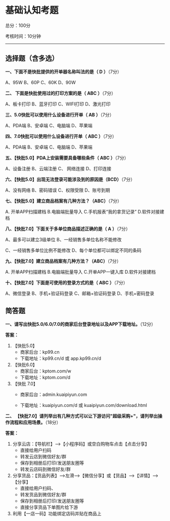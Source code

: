 # 基础认知考题

总分：100分

考核时间：10分钟

----

## 选择题（含多选）

**一、下面不是快批提供的开单器名称叫法的是（ D ）**（7分）

A、95W   B、60P   C、60K    D、90W



**二、 下面是快批使用过的打印方案的是（ ABC ）**（7分）

A、板卡打印  B、蓝牙打印   C、WIFI打印   D、激光打印



**三、5.0快批可以使用什么设备进行开单（ AB ）**（7分）

A、PDA端   B、安卓端  C、电脑端   D、苹果端



**四、7.0快批可以使用什么设备进行开单（ ABC ）**（7分）

A、PDA端   B、安卓端  C、电脑端   D、苹果端



**五、【快批5.0】PDA上安装需要具备哪些条件（ ABC ）**（7分）

A、设备注册   B、云端注册   C、 网络连接   D、打印连接



**六、【快批5.0】出现无法登录可能涉及到的原因是（BCD）**（7分）

A、没有网络   B、密码错误   C、权限受限    D、账号到期



**七、【快批5.0】建立商品档案有几种方法？（ABC）**（7分）

A. 开单APP扫描建档   B.电脑端批量导入   C.手机报表“我的拿货记录”   D.软件对接建档



**八、【快批7.0】下面关于多单位商品描述正确的是（ A ）**（7分）

A、最多可以建立3级单位          B、一经销售多单位名称不能修改   

C、一经销售多单位比例不能修改    D、每个单位都可以绑定不同的条码



**九、【快批7.0】建立商品档案有几种方法？（ABC）**（7分）

A. 开单APP扫描建档   B.电脑端批量导入   C.开单APP一键入库  D.软件对接建档	



**十、【快批7.0】下面是可使用的登录方式的是（ ABC ）**（7分）

A、微信登录  B、手机+验证码登录   C、邮箱+验证码登录   D、手机+密码登录



##  简答题

**一、请写出快批5.0/6.0/7.0的商家后台登录地址以及APP下载地址。**（12分）

**答案：**

1. 【快批5.0】
   - 商家后台：kp99.cn
   - 下载地址：kp99.cn/d 或 app.kp99.cn/d
2. 【快批6.0】
   - 商家后台：kptom.com/w
   - 下载地址：kptom.com/d
3. 【快批 7.0】
   - 商家后台：admin.kuaipiyun.com
   
   - 下载地址：kuaipiyun.com/d 或 kuaipiyun.com/download.html
   
     

**二、 【快批7.0】请列举出有几种方式可以让下游访问"超级采购+"，请列举出操作流程和应用场景。**（18分）

**答案：**

1. 分享云店：【导航栏】-->【小程序码】或空白购物车点击【点击分享】
   - 直接给用户扫码
   - 转发云店到微信好友/群
   - 保存到相册后打印/发送朋友圈等
   - 转发云店码到微信好友/群
2. 分享货品：【货品列表】-->左滑-->【微信分享】或【货品】-->【详情】-->【分享】
   - 直接给用户扫码、
   - 转发货品到微信好友/群
   - 保存到相册后打印/发送朋友圈等
   - 直接分享货品下单图片给下游
3. 利用【一店一码】功能绑定店码并贴在商品上







